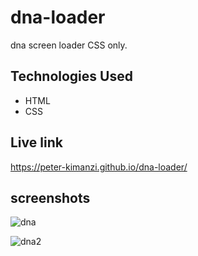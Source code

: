 # dna-loader

dna screen loader CSS only.

## Technologies Used

* HTML
* CSS

## Live link

https://peter-kimanzi.github.io/dna-loader/

## screenshots

![dna](https://user-images.githubusercontent.com/71552773/187655218-d8f652cc-a1b8-40b4-a345-5fd45fefd613.PNG)

![dna2](https://user-images.githubusercontent.com/71552773/187655304-4aa377ca-24bc-4a59-9842-1736c5e85b6a.PNG)
